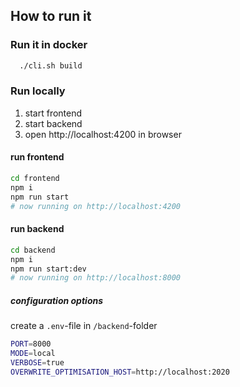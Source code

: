 
## How to run it

### Run it in docker 
```bash
  ./cli.sh build
```

### Run locally
1. start frontend 
2. start backend 
3. open http://localhost:4200 in browser

#### run frontend 
```bash 
cd frontend
npm i 
npm run start
# now running on http://localhost:4200
```

#### run backend 
```bash 
cd backend
npm i 
npm run start:dev
# now running on http://localhost:8000
```

##### configuration options

create a `.env`-file in `/backend`-folder 

```bash
PORT=8000
MODE=local
VERBOSE=true
OVERWRITE_OPTIMISATION_HOST=http://localhost:2020
```